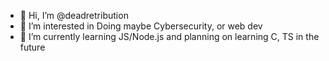 - 👋 Hi, I’m @deadretribution
- 👀 I’m interested in Doing maybe Cybersecurity, or web dev
- 🌱 I’m currently learning JS/Node.js
 and planning on learning C, TS in the future

